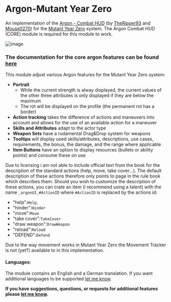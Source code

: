 # Argon-Mutant Year Zero
An implementation of the [Argon - Combat HUD](https://foundryvtt.com/packages/enhancedcombathud) (by [TheRipper93](https://theripper93.com/) and [Mouse0270](https://github.com/mouse0270)) for the [Mutant Year Zero]([https://foundryvtt.com/packages/vaesen](https://foundryvtt.com/packages/mutant-year-zero)) system. The Argon Combat HUD (CORE) module is required for this module to work.

![image](https://github.com/Saibot393/enhancedcombathud-mutant-year-zero/assets/137942782/e8d067eb-6f91-49d8-ae3d-b23d8819ece6)

### The documentation for the core argon features can be found [here](https://api.theripper93.com/modulewiki/enhancedcombathud/free)

This module adjust various Argon features for the Mutant Year Zero system:
- **Portrait**
    - While the current strength is alway displayed, the current values of the other three attributes is only displayed if they are below the maximum
    - The rot will be displayed on the profile (the permanent rot has a border)
- **Action tracking** takes the difference of actions and maneuvers into account and allows for the use of an available action for a maneuver
- **Skills and Attributes** adapt to the actor type
- **Weapon Sets** have a rudamental Drag&Drop system for weapons
- **Tooltips** will display used skills/attributes, descriptions, use cases, requirements, the bonus, the damage, and the range where applicable
- **Item Buttons** have an option to display resources (bullets or ability points) and consume these on use

Due to licensing i am not able to include official text from the book for the description of the standard actions (help, move, take cover...). The default description of these actions therefore only points to page in the rule book which describes them. Should you wish to customize the description of these actions, you can crate an item (i recommend using a talent) with the name `_argonUI_#ActionID` where `#ActionID` is replaced by the actions id:
- "help":`Help`,
- "hinder":`Hinder`
- "move":`Move`
- "take cover":`TakeCover`
- "draw weapon":`DrawWeapon`
- "reload":`Reload`
- "DEFEND":`Defend`

Due to the way movement works in Mutant Year Zero the Movement Tracker is not (yet?) available to in this implementation.

#### Languages:

The module contains an English and a German translation. If you want additional languages to be supported [let me know](https://github.com/Saibot393/enhancedcombathud-mutant-year-zero/issues).

**If you have suggestions, questions, or requests for additional features please [let me know](https://github.com/Saibot393/enhancedcombathud-mutant-year-zero/issues).**
